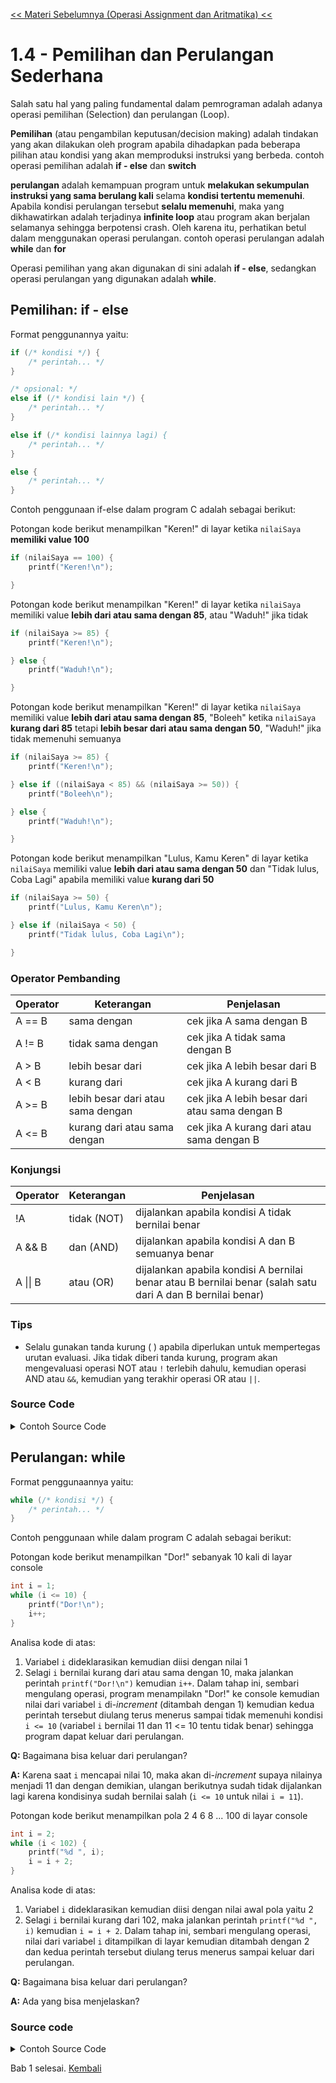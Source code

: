 [<< Materi Sebelumnya (Operasi Assignment dan Aritmatika) <<](3-OperasiAssignmentdanAritmatika.md)
# 1.4 - Pemilihan dan Perulangan Sederhana

Salah satu hal yang paling fundamental dalam pemrograman adalah adanya operasi pemilihan (Selection) dan perulangan (Loop).

**Pemilihan** (atau pengambilan keputusan/decision making) adalah tindakan yang akan dilakukan oleh program apabila dihadapkan pada beberapa pilihan atau kondisi yang akan memproduksi instruksi yang berbeda.
contoh operasi pemilihan adalah **if - else** dan **switch**

**perulangan** adalah kemampuan program untuk **melakukan sekumpulan instruksi yang sama berulang kali** selama **kondisi tertentu memenuhi**. Apabila kondisi perulangan tersebut **selalu memenuhi**, maka yang dikhawatirkan adalah terjadinya **infinite loop** atau program akan berjalan selamanya sehingga berpotensi crash. Oleh karena itu, perhatikan betul dalam menggunakan operasi perulangan.
contoh operasi perulangan adalah **while** dan **for**

Operasi pemilihan yang akan digunakan di sini adalah **if - else**, sedangkan operasi perulangan yang digunakan adalah **while**.


## Pemilihan: if - else

Format penggunannya yaitu:
```c
if (/* kondisi */) {
    /* perintah... */
}

/* opsional: */
else if (/* kondisi lain */) {
    /* perintah... */
}

else if (/* kondisi lainnya lagi) {
    /* perintah... */
}

else {
    /* perintah... */
}
```

Contoh penggunaan if-else dalam program C adalah sebagai berikut:

Potongan kode berikut menampilkan "Keren!" di layar ketika `nilaiSaya` **memiliki value 100**
```c
if (nilaiSaya == 100) {
    printf("Keren!\n");

}
```

Potongan kode berikut menampilkan "Keren!" di layar ketika `nilaiSaya` memiliki value **lebih dari atau sama dengan 85**, atau "Waduh!" jika tidak
```c
if (nilaiSaya >= 85) {
    printf("Keren!\n");

} else {
    printf("Waduh!\n");

}
```

Potongan kode berikut menampilkan "Keren!" di layar ketika `nilaiSaya` memiliki value **lebih dari atau sama dengan 85**, "Boleeh" ketika `nilaiSaya` **kurang dari 85** tetapi **lebih besar dari atau sama dengan 50**, "Waduh!" jika tidak memenuhi semuanya
```c
if (nilaiSaya >= 85) {
    printf("Keren!\n");

} else if ((nilaiSaya < 85) && (nilaiSaya >= 50)) {
    printf("Boleeh\n");

} else {
    printf("Waduh!\n");

}
```

Potongan kode berikut menampilkan "Lulus, Kamu Keren" di layar ketika `nilaiSaya` memiliki value **lebih dari atau sama dengan 50** dan "Tidak lulus, Coba Lagi" apabila memiliki value **kurang dari 50**
```c
if (nilaiSaya >= 50) {
    printf("Lulus, Kamu Keren\n");

} else if (nilaiSaya < 50) {
    printf("Tidak lulus, Coba Lagi\n");

}
```

### Operator Pembanding

|Operator|Keterangan|Penjelasan|
|--|--|--|
|A == B|sama dengan|cek jika A sama dengan B|
|A != B|tidak sama dengan|cek jika A tidak sama dengan B|
|A > B|lebih besar dari|cek jika A lebih besar dari B|
|A < B|kurang dari|cek jika A kurang dari B|
|A >= B|lebih besar dari atau sama dengan|cek jika A lebih besar dari atau sama dengan B|
|A <= B|kurang dari atau sama dengan|cek jika A kurang dari atau sama dengan B|

### Konjungsi

|Operator|Keterangan|Penjelasan|
|--|--|--|
|!A|tidak (NOT)|dijalankan apabila kondisi A tidak bernilai benar|
|A && B|dan (AND)|dijalankan apabila kondisi A dan B semuanya benar|
|A \|\| B|atau (OR)|dijalankan apabila kondisi A bernilai benar atau B bernilai benar (salah satu dari A dan B bernilai benar)|

### Tips

- Selalu gunakan tanda kurung ( ) apabila diperlukan untuk mempertegas urutan evaluasi. Jika tidak diberi tanda kurung, program akan mengevaluasi operasi NOT atau `!` terlebih dahulu, kemudian operasi AND atau `&&`, kemudian yang terakhir operasi OR atau `||`.

### Source Code

<details>
<summary>Contoh Source Code</summary>

```c
#include <stdio.h>
int main() {
    int nilaiSaya;
    
    printf("Masukkan nilai anda: ");
    scanf("%d", &nilaiSaya);

    if (nilaiSaya >= 85) {
        printf("Keren!\n");

    } else if ((nilaiSaya < 85) && (nilaiSaya >= 50)) {
        printf("Boleeh\n");

    } else {
        printf("Waduh\n");

    }
    return 0;

}

/*
Output:

Masukkan nilai anda: 80
Boleeh
*/
```
</details>

## Perulangan: while

Format penggunaannya yaitu:
```c
while (/* kondisi */) {
    /* perintah... */
}
```

Contoh penggunaan while dalam program C adalah sebagai berikut:

Potongan kode berikut menampilkan "Dor!" sebanyak 10 kali di layar console
```c
int i = 1;
while (i <= 10) {
    printf("Dor!\n");
    i++;
}
```

Analisa kode di atas:

1. Variabel `i` dideklarasikan kemudian diisi dengan nilai 1
2. Selagi `i` bernilai kurang dari atau sama dengan 10, maka jalankan perintah `printf("Dor!\n")` kemudian `i++`. Dalam tahap ini, sembari mengulang operasi, program menampilakn "Dor!" ke console kemudian nilai dari variabel `i` di-*increment* (ditambah dengan 1) kemudian kedua perintah tersebut diulang terus menerus sampai tidak memenuhi kondisi `i <= 10` (variabel `i` bernilai 11 dan 11 <= 10 tentu tidak benar) sehingga program dapat keluar dari perulangan.

**Q:** Bagaimana bisa keluar dari perulangan?

**A:** Karena saat `i` mencapai nilai 10, maka akan di-*increment* supaya nilainya menjadi 11 dan dengan demikian, ulangan berikutnya sudah tidak dijalankan lagi karena kondisinya sudah bernilai salah (`i <= 10` untuk nilai `i = 11`).

Potongan kode berikut menampilkan pola 2 4 6 8 ... 100 di layar console
```c
int i = 2;
while (i < 102) {
    printf("%d ", i);
    i = i + 2;
}
```

Analisa kode di atas:

1. Variabel `i` dideklarasikan kemudian diisi dengan nilai awal pola yaitu 2
2. Selagi `i` bernilai kurang dari 102, maka jalankan perintah `printf("%d ", i)` kemudian `i = i + 2`. Dalam tahap ini, sembari mengulang operasi, nilai dari variabel `i` ditampilkan di layar kemudian ditambah dengan 2 dan kedua perintah tersebut diulang terus menerus sampai keluar dari perulangan.

**Q:** Bagaimana bisa keluar dari perulangan?

**A:** Ada yang bisa menjelaskan?

### Source code

<details>
<summary>Contoh Source Code</summary>

```c
#include <stdio.h>
int main() {
    int i = 1, count;
    
    printf("Masukkan jumlah tembakan: ");
    scanf("%d", &count);
    
    while (i <= count) {
        printf("Dor! ");
        i++;

    }
    printf("\n");

    return 0;
}

/*
Output:

Masukkan jumlah quack: 3
Dor! Dor! Dor!
*/
```
</details>

Bab 1 selesai. [Kembali](../README.md)
